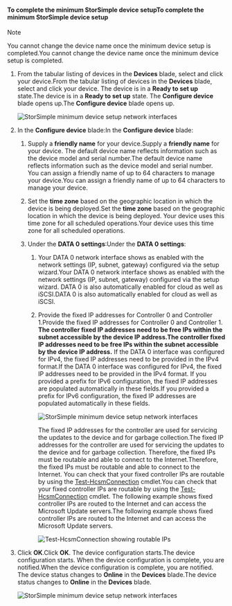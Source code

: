 <!--author=alkohli last changed: 09/28/17-->

#### <a name="to-complete-the-minimum-storsimple-device-setup"></a><span data-ttu-id="bb713-101">To complete the minimum StorSimple device setup</span><span class="sxs-lookup"><span data-stu-id="bb713-101">To complete the minimum StorSimple device setup</span></span>

   > [!NOTE]
   > <span data-ttu-id="bb713-102">You cannot change the device name once the minimum device setup is completed.</span><span class="sxs-lookup"><span data-stu-id="bb713-102">You cannot change the device name once the minimum device setup is completed.</span></span>
   
1. <span data-ttu-id="bb713-103">From the tabular listing of devices in the **Devices** blade, select and click your device.</span><span class="sxs-lookup"><span data-stu-id="bb713-103">From the tabular listing of devices in the **Devices** blade, select and click your device.</span></span> <span data-ttu-id="bb713-104">The device is in a **Ready to set up** state.</span><span class="sxs-lookup"><span data-stu-id="bb713-104">The device is in a **Ready to set up** state.</span></span> <span data-ttu-id="bb713-105">The **Configure device** blade opens up.</span><span class="sxs-lookup"><span data-stu-id="bb713-105">The **Configure device** blade opens up.</span></span>

     ![StorSimple minimum device setup network interfaces](./media/storsimple-8000-complete-minimum-device-setup-u2/step4minconfig1.png)

2. <span data-ttu-id="bb713-107">In the **Configure device** blade:</span><span class="sxs-lookup"><span data-stu-id="bb713-107">In the **Configure device** blade:</span></span>
   
   1. <span data-ttu-id="bb713-108">Supply a **friendly name** for your device.</span><span class="sxs-lookup"><span data-stu-id="bb713-108">Supply a **friendly name** for your device.</span></span> <span data-ttu-id="bb713-109">The default device name reflects information such as the device model and serial number.</span><span class="sxs-lookup"><span data-stu-id="bb713-109">The default device name reflects information such as the device model and serial number.</span></span> <span data-ttu-id="bb713-110">You can assign a friendly name of up to 64 characters to manage your device.</span><span class="sxs-lookup"><span data-stu-id="bb713-110">You can assign a friendly name of up to 64 characters to manage your device.</span></span>
   2. <span data-ttu-id="bb713-111">Set the **time zone** based on the geographic location in which the device is being deployed.</span><span class="sxs-lookup"><span data-stu-id="bb713-111">Set the **time zone** based on the geographic location in which the device is being deployed.</span></span> <span data-ttu-id="bb713-112">Your device uses this time zone for all scheduled operations.</span><span class="sxs-lookup"><span data-stu-id="bb713-112">Your device uses this time zone for all scheduled operations.</span></span>
   3. <span data-ttu-id="bb713-113">Under the **DATA 0 settings**:</span><span class="sxs-lookup"><span data-stu-id="bb713-113">Under the **DATA 0 settings**:</span></span>

       1. <span data-ttu-id="bb713-114">Your DATA 0 network interface shows as enabled with the network settings (IP, subnet, gateway) configured via the setup wizard.</span><span class="sxs-lookup"><span data-stu-id="bb713-114">Your DATA 0 network interface shows as enabled with the network settings (IP, subnet, gateway) configured via the setup wizard.</span></span> <span data-ttu-id="bb713-115">DATA 0 is also automatically enabled for cloud as well as iSCSI.</span><span class="sxs-lookup"><span data-stu-id="bb713-115">DATA 0 is also automatically enabled for cloud as well as iSCSI.</span></span>

       2. <span data-ttu-id="bb713-116">Provide the fixed IP addresses for Controller 0 and Controller 1.</span><span class="sxs-lookup"><span data-stu-id="bb713-116">Provide the fixed IP addresses for Controller 0 and Controller 1.</span></span> <span data-ttu-id="bb713-117">**The controller fixed IP addresses need to be free IPs within the subnet accessible by the device IP address.**</span><span class="sxs-lookup"><span data-stu-id="bb713-117">**The controller fixed IP addresses need to be free IPs within the subnet accessible by the device IP address.**</span></span> <span data-ttu-id="bb713-118">If the DATA 0 interface was configured for IPv4, the fixed IP addresses need to be provided in the IPv4 format.</span><span class="sxs-lookup"><span data-stu-id="bb713-118">If the DATA 0 interface was configured for IPv4, the fixed IP addresses need to be provided in the IPv4 format.</span></span> <span data-ttu-id="bb713-119">If you provided a prefix for IPv6 configuration, the fixed IP addresses are populated automatically in these fields.</span><span class="sxs-lookup"><span data-stu-id="bb713-119">If you provided a prefix for IPv6 configuration, the fixed IP addresses are populated automatically in these fields.</span></span>

            ![StorSimple minimum device setup network interfaces](./media/storsimple-8000-complete-minimum-device-setup-u2/step4minconfig2.png)

            <span data-ttu-id="bb713-121">The fixed IP addresses for the controller are used for servicing the updates to the device and for garbage collection.</span><span class="sxs-lookup"><span data-stu-id="bb713-121">The fixed IP addresses for the controller are used for servicing the updates to the device and for garbage collection.</span></span> <span data-ttu-id="bb713-122">Therefore, the fixed IPs must be routable and able to connect to the Internet.</span><span class="sxs-lookup"><span data-stu-id="bb713-122">Therefore, the fixed IPs must be routable and able to connect to the Internet.</span></span> <span data-ttu-id="bb713-123">You can check that your fixed controller IPs are routable by using the [Test-HcsmConnection][Test] cmdlet.</span><span class="sxs-lookup"><span data-stu-id="bb713-123">You can check that your fixed controller IPs are routable by using the [Test-HcsmConnection][Test] cmdlet.</span></span> <span data-ttu-id="bb713-124">The following example shows fixed controller IPs are routed to the Internet and can access the Microsoft Update servers.</span><span class="sxs-lookup"><span data-stu-id="bb713-124">The following example shows fixed controller IPs are routed to the Internet and can access the Microsoft Update servers.</span></span>

            ![Test-HcsmConnection showing routable IPs](./media/storsimple-8000-complete-minimum-device-setup-u2/step4minconfig3.png)

1. <span data-ttu-id="bb713-126">Click **OK**.</span><span class="sxs-lookup"><span data-stu-id="bb713-126">Click **OK**.</span></span> <span data-ttu-id="bb713-127">The device configuration starts.</span><span class="sxs-lookup"><span data-stu-id="bb713-127">The device configuration starts.</span></span> <span data-ttu-id="bb713-128">When the device configuration is complete, you are notified.</span><span class="sxs-lookup"><span data-stu-id="bb713-128">When the device configuration is complete, you are notified.</span></span> <span data-ttu-id="bb713-129">The device status changes to **Online** in the **Devices** blade.</span><span class="sxs-lookup"><span data-stu-id="bb713-129">The device status changes to **Online** in the **Devices** blade.</span></span>

    ![StorSimple minimum device setup network interfaces](./media/storsimple-8000-complete-minimum-device-setup-u2/step4minconfig4.png)

<!--Link reference-->
[Test]: https://technet.microsoft.com/library/dn715782(v=wps.630).aspx
